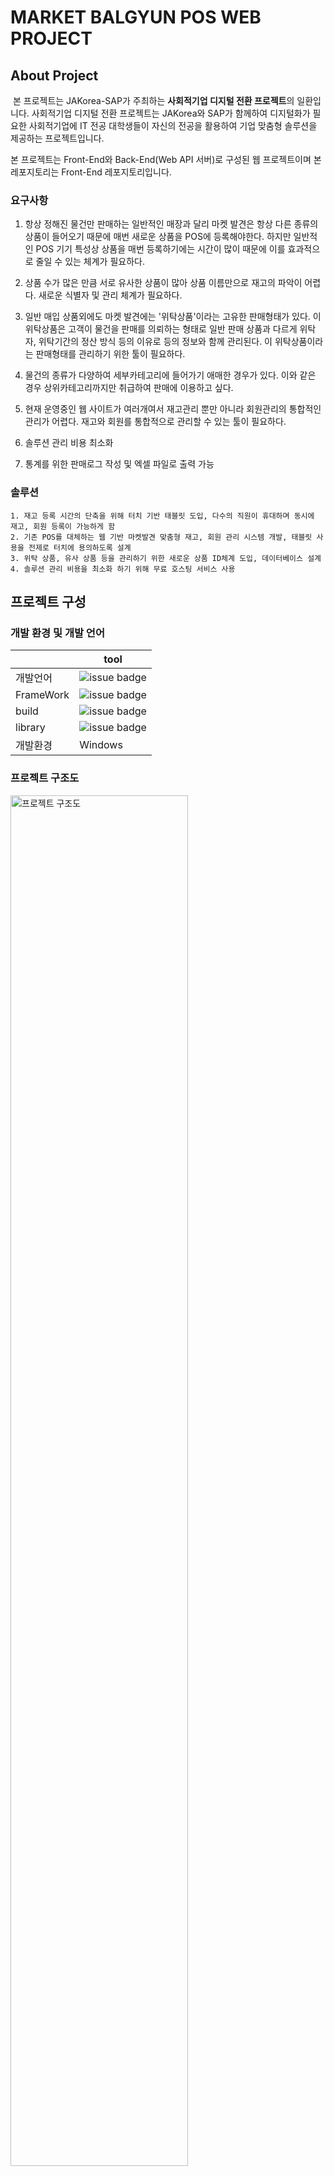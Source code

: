 # MARKET BALGYUN POS WEB PROJECT
## About Project
&nbsp;본 프로젝트는 JAKorea-SAP가 주최하는 **사회적기업 디지털 전환 프로젝트**의 일환입니다. 사회적기업 디지털 전환 프로젝트는 JAKorea와 SAP가 함께하여 디지털화가 필요한 사회적기업에 IT 전공 대학생들이 자신의 전공을 활용하여 기업 맞춤형 솔루션을 제공하는 프로젝트입니다. 

본 프로젝트는 Front-End와 Back-End(Web API 서버)로 구성된 웹 프로젝트이며 본 레포지토리는 Front-End 레포지토리입니다.





### 요구사항
  1. 항상 정해진 물건만 판매하는 일반적인 매장과 달리 마켓 발견은 항상 다른 종류의 상품이 들어오기 때문에 매번 새로운 상품을 POS에 등록해야한다. 하지만 일반적인 POS 기기 특성상 상품을 매번 등록하기에는 시간이 많이 때문에 이를 효과적으로 줄일 수 있는 체계가 필요하다.  
  
  2. 상품 수가 많은 만큼 서로 유사한 상품이 많아 상품 이름만으로 재고의 파악이 어렵다. 새로운 식별자 및 관리 체계가 필요하다.  
  
  3. 일반 매입 상품외에도 마켓 발견에는 '위탁상품'이라는 고유한 판매형태가 있다. 이 위탁상품은 고객이 물건을 판매를 의뢰하는 형태로 일반 판매 상품과 다르게 위탁자, 위탁기간의 정산 방식 등의 이유로 등의 정보와 함께 관리된다. 이 위탁상품이라는 판매형태를 관리하기 위한 툴이 필요하다.  
  
  4. 물건의 종류가 다양하여 세부카테고리에 들어가기 애매한 경우가 있다. 이와 같은 경우 상위카테고리까지만 취급하여 판매에 이용하고 싶다.  
  
  5. 현재 운영중인 웹 사이트가 여러개여서 재고관리 뿐만 아니라 회원관리의 통합적인 관리가 어렵다. 재고와 회원를 통합적으로 관리할 수 있는 툴이 필요하다.  
  
  6. 솔루션 관리 비용 최소화  
  
  7. 통계를 위한 판매로그 작성 및 엑셀 파일로 출력 가능

  



### 솔루션  
    1. 재고 등록 시간의 단축을 위해 터치 기반 태블릿 도입, 다수의 직원이 휴대하며 동시에 재고, 회원 등록이 가능하게 함 
    2. 기존 POS를 대체하는 웹 기반 마켓발견 맞춤형 재고, 회원 관리 시스템 개발, 태블릿 사용을 전제로 터치에 용의하도록 설계
    3. 위탁 상품, 유사 상품 등을 관리하기 위한 새로운 상품 ID체계 도입, 데이터베이스 설계  
    4. 솔루션 관리 비용을 최소화 하기 위해 무료 호스팅 서비스 사용  






## 프로젝트 구성
### 개발 환경 및 개발 언어
| | tool |
| ------ | ------ |
| 개발언어 | ![issue badge](https://img.shields.io/badge/Node.js-14.15.3-brightgreen) |
| FrameWork | ![issue badge](https://img.shields.io/badge/React-4.16.1-blue) |
| build | ![issue badge](https://img.shields.io/badge/webpack-4.3.0-orange) |
| library | ![issue badge](https://img.shields.io/badge/Redux-4.0.5-yellowgreen) |
| 개발환경 | Windows |





### 프로젝트 구조도
<img src="https://user-images.githubusercontent.com/42201356/103192044-9738ee00-491a-11eb-912d-3eed499bdc2f.png" alt="프로젝트 구조도" width="75%" height="75%">  





## Web API 서버

https://marketback.herokuapp.com/  

<a href="https://github.com/wlgjs8/MarketBalgyun-Backend">Back-End 레포지토리</a>  





## 클라이언트 페이지

https://market-balgyun.herokuapp.com/  



#### 페이지 기능 설명

#### 📃 로그인 페이지

<img src="https://user-images.githubusercontent.com/54929552/107138362-5095d500-6957-11eb-8222-6b2b3928e91b.png" alt="image-20210207150620441" width="50%" />





#### 📃 메인 페이지

<img src="https://user-images.githubusercontent.com/54929552/107138602-bc2c7200-6958-11eb-8a8d-2130a3f521aa.png" alt="image-20210207150300223" width="50%" />

- 관리자 계정에서 직원 등록 및 삭제 가능
- 판매 및 재고관련 엑셀파일 다운로드 기능



#### 📃 상품 등록

<img src="https://user-images.githubusercontent.com/54929552/107138414-8cc93580-6957-11eb-9b66-919ba21db376.png" alt="image-20210207151046705" width="50%" />

<img src="https://user-images.githubusercontent.com/54929552/107138417-9b175180-6957-11eb-8aa0-c38713131be3.png" alt="image-20210207151136904" width="50%" />

- 카테고리 선택 후 상품 상세 정보 기입, 등록




#### 📃 상품 검색
<img src="https://user-images.githubusercontent.com/54929552/107138682-10cfed00-6959-11eb-9f21-92de505c9837.png" alt="image-20210207150445822" width="50%" />

- 상품 정보를 통한 상품 검색, 장바구니 연동



#### 📃 상품 판매

<img src="https://user-images.githubusercontent.com/54929552/107138371-63100e80-6957-11eb-9a4e-5c49d65aa371.png" alt="image-20210207150721623" width="50%" />

- ID를 이용한 상품 검색
- 장바구니 기능, 수량 & 판매가 수량 기능



<img src="https://user-images.githubusercontent.com/54929552/107138383-76bb7500-6957-11eb-885b-f0529f03f771.png" alt="image-20210207150906168" width="50%" />

- 전화번호 검색을 통한 구매자 정보 조회 및 포인트(적립금) 사용 기능
- 결제 방식에 따른 거스름돈 계산



#### 📃 회원 관리

<img src="https://user-images.githubusercontent.com/54929552/107138484-02350600-6958-11eb-9a13-66f89e5417bf.png" alt="image" width="50%" />

<img src="https://user-images.githubusercontent.com/54929552/107138445-c306b500-6957-11eb-8fb7-cc185c70d1e4.png" alt="image-20210207151339490" width="50%" />

- 회원 정보 기입 후 회원 등록



## FRONTEND DEVELOPER

- [숭실대 소프트웨어학부 18 박재희]
- [숭실대 컴퓨터학부 18 손예진]



## BACKEND DEVELOPER

- [숭실대 소프트웨어학부 18 김지헌]
- [숭실대 소프트웨어학부 18 변지현]

